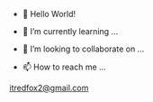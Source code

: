 - 👋  Hello World!

- 🌱  I’m currently learning ...

- 💞️  I’m looking to collaborate on ...

- 📫  How to reach me ...

itredfox2@gmail.com
